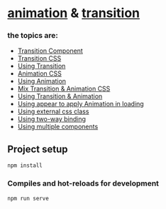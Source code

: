 # [animation]() & [transition](https://vuejs.org/guide/built-ins/transition)

### the topics are:

* [Transition Component](https://github.com/robsonoduarte/learn-vue/blob/338585367e8a8576cbfd0076589a41b26b4f47b7/vuejs-2-curse/animation-transition/src/App.vue#L6-L8)
* [Transition CSS](https://github.com/robsonoduarte/learn-vue/blob/338585367e8a8576cbfd0076589a41b26b4f47b7/vuejs-2-curse/animation-transition/src/App.vue#L40-L46)
* [Using Transition](https://github.com/robsonoduarte/learn-vue/blob/338585367e8a8576cbfd0076589a41b26b4f47b7/vuejs-2-curse/animation-transition/src/App.vue#L6)
* [Animation CSS](https://github.com/robsonoduarte/learn-vue/blob/338585367e8a8576cbfd0076589a41b26b4f47b7/vuejs-2-curse/animation-transition/src/App.vue#L48-L54)
* [Using Animation](https://github.com/robsonoduarte/learn-vue/blob/338585367e8a8576cbfd0076589a41b26b4f47b7/vuejs-2-curse/animation-transition/src/App.vue#L9)
* [Mix Transition & Animation CSS](https://github.com/robsonoduarte/learn-vue/blob/338585367e8a8576cbfd0076589a41b26b4f47b7/vuejs-2-curse/animation-transition/src/App.vue#L56-L68)
* [Using Transition & Animation](https://github.com/robsonoduarte/learn-vue/blob/338585367e8a8576cbfd0076589a41b26b4f47b7/vuejs-2-curse/animation-transition/src/App.vue#L12)
* [Using appear to apply Animation in loading](https://github.com/robsonoduarte/learn-vue/blob/a5ff882a9ef3b4a43a58012f0585d649bc1c77c0/vuejs-2-curse/animation-transition/src/App.vue#L15)
* [Using external css class](https://github.com/robsonoduarte/learn-vue/blob/a5ff882a9ef3b4a43a58012f0585d649bc1c77c0/vuejs-2-curse/animation-transition/src/App.vue#L18-L20)
* [Using two-way binding ]()
* [Using multiple components ]()

## Project setup
```
npm install
```

### Compiles and hot-reloads for development
```
npm run serve
```

